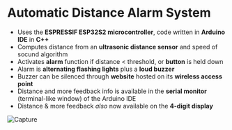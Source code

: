 # Automatic Distance Alarm System
- Uses the **ESPRESSIF ESP32S2 microcontroller**, code written in **Arduino IDE** in **C++**
- Computes distance from an **ultrasonic distance sensor** and speed of socund algorithm
- Activates **alarm** function if distance < threshold, or **button** is held down
- Alarm is **alternating flashing lights** plus a **loud buzzer**
- Buzzer can be silenced through **website** hosted on its **wireless access point**
- Distance and more feedback info is available in the **serial monitor** (terminal-like window) of the Arduino IDE
- Distance & more feedback _also_ now available on the **4-digit display**

![Capture](https://github.com/MatthewSchimmel/Distance-Alarm/assets/73368670/54fdcb3e-2696-4ff7-bff4-b08e200cb3fa)
